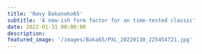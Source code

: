 ```yaml
---
title: 'Navy Bakaneko65'
subtitle: 'A new-ish form factor for an time-tested classic'
date: 2022-01-31 00:00:00
description: 
featured_image: '/images/Baka65/PXL_20220130_225454721.jpg'
---
```

